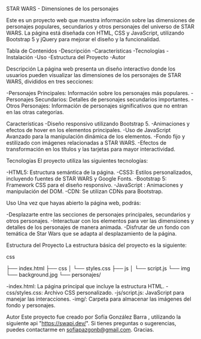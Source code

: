 STAR WARS - Dimensiones de los personajes

Este es un proyecto web que muestra información sobre las dimensiones de personajes populares, secundarios y otros personajes del universo de STAR WARS. La página está diseñada con HTML, CSS y JavaScript, utilizando Bootstrap 5 y jQuery para mejorar el diseño y la funcionalidad.

Tabla de Contenidos
-Descripción
-Características
-Tecnologías
-Instalación
-Uso
-Estructura del Proyecto
-Autor

Descripción
La página web presenta un diseño interactivo donde los usuarios pueden visualizar las dimensiones de los personajes de STAR WARS, divididos en tres secciones:

-Personajes Principales: Información sobre los personajes más populares.
-Personajes Secundarios: Detalles de personajes secundarios importantes.
-Otros Personajes: Información de personajes significativos que no entran en las otras categorías.

Características
-Diseño responsivo utilizando Bootstrap 5.
-Animaciones y efectos de hover en los elementos principales.
-Uso de JavaScript Avanzado para la manipulación dinámica de los elementos.
-Fondo fijo y estilizado con imágenes relacionadas a STAR WARS.
-Efectos de transformación en los títulos y las tarjetas para mayor interactividad.

Tecnologías
El proyecto utiliza las siguientes tecnologías:

-HTML5: Estructura semántica de la página.
-CSS3: Estilos personalizados, incluyendo fuentes de STAR WARS y Google Fonts.
-Bootstrap 5: Framework CSS para el diseño responsivo.
-JavaScript : Animaciones y manipulación del DOM.
-CDN: Se utilizan CDNs para Bootstrap.

Uso
Una vez que hayas abierto la página web, podrás:

-Desplazarte entre las secciones de personajes principales, secundarios y otros personajes.
-Interactuar con los elementos para ver las dimensiones y detalles de los personajes de manera animada.
-Disfrutar de un fondo con temática de Star Wars que se adapta al desplazamiento de la página.

Estructura del Proyecto
La estructura básica del proyecto es la siguiente:

css

├── index.html
├── css
│   └── styles.css
├── js
│   └── script.js
└── img
    └── background.jpg
    └── personajes/

-index.html: La página principal que incluye la estructura HTML.
-css/styles.css: Archivo CSS personalizado.
-js/script.js: JavaScript para manejar las interacciones.
-img/: Carpeta para almacenar las imágenes del fondo y personajes.

Autor
Este proyecto fue creado por Sofía González Barra , utilizando la siguiente api "https://swapi.dev/". Si tienes preguntas o sugerencias, puedes contactarme en sofiapazgonb@gmail.com.
Gracias.
